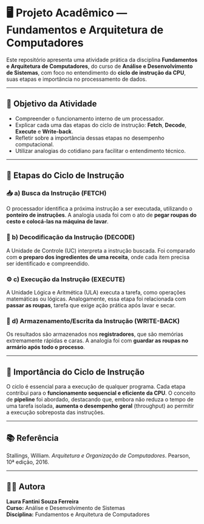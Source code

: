 # 🖥️ Projeto Acadêmico — Fundamentos e Arquitetura de Computadores

Este repositório apresenta uma atividade prática da disciplina **Fundamentos e Arquitetura de Computadores**, do curso de **Análise e Desenvolvimento de Sistemas**, com foco no 
entendimento do **ciclo de instrução da CPU**, suas etapas e importância no processamento de dados.

---

## 📌 Objetivo da Atividade

- Compreender o funcionamento interno de um processador.
- Explicar cada uma das etapas do ciclo de instrução: **Fetch**, **Decode**, **Execute** e **Write-back**.
- Refletir sobre a importância dessas etapas no desempenho computacional.
- Utilizar analogias do cotidiano para facilitar o entendimento técnico.

---

## 🔁 Etapas do Ciclo de Instrução

### 📥 a) Busca da Instrução (FETCH)
O processador identifica a próxima instrução a ser executada, utilizando o **ponteiro de instruções**. A analogia usada foi com o ato de **pegar roupas do cesto e colocá-las na máquina 
de lavar**.

### 🧩 b) Decodificação da Instrução (DECODE)
A Unidade de Controle (UC) interpreta a instrução buscada. Foi comparado com **o preparo dos ingredientes de uma receita**, onde cada item precisa ser identificado e compreendido.

### ⚙️ c) Execução da Instrução (EXECUTE)
A Unidade Lógica e Aritmética (ULA) executa a tarefa, como operações matemáticas ou lógicas. Analogamente, essa etapa foi relacionada com **passar as roupas**, tarefa que exige ação 
prática após lavar e secar.

### 💾 d) Armazenamento/Escrita da Instrução (WRITE-BACK)
Os resultados são armazenados nos **registradores**, que são memórias extremamente rápidas e caras. A analogia foi com **guardar as roupas no armário após todo o processo**.

---

## 🧠 Importância do Ciclo de Instrução

O ciclo é essencial para a execução de qualquer programa. Cada etapa contribui para o **funcionamento sequencial e eficiente da CPU**. O conceito de **pipeline** foi abordado, destacando 
que, embora não reduza o tempo de uma tarefa isolada, **aumenta o desempenho geral** (throughput) ao permitir a execução sobreposta das instruções.

---

## 📚 Referência

Stallings, William. *Arquitetura e Organização de Computadores*. Pearson, 10ª edição, 2016.

---

## 👩‍🎓 Autora

**Laura Fantini Souza Ferreira**  
**Curso:** Análise e Desenvolvimento de Sistemas  
**Disciplina:** Fundamentos e Arquitetura de Computadores
